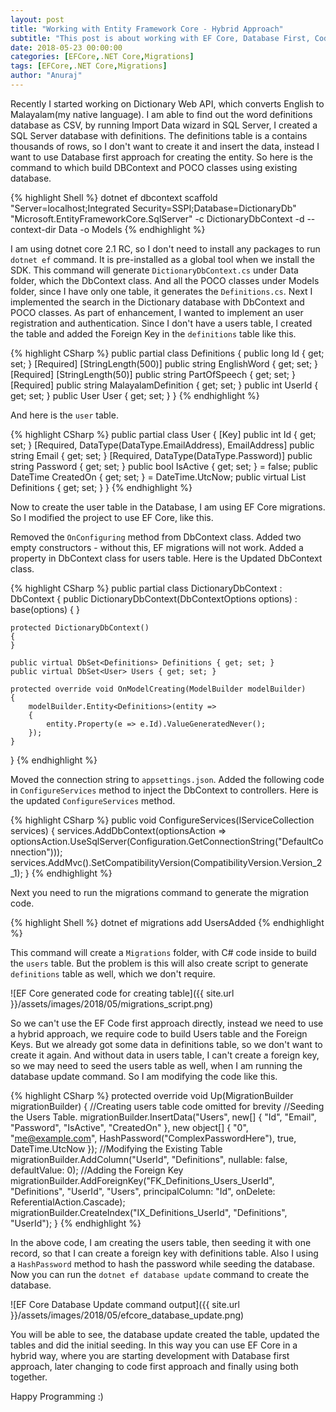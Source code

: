 ```yaml
---
layout: post
title: "Working with Entity Framework Core - Hybrid Approach"
subtitle: "This post is about working with EF Core, Database First, Code First and Hybrid Approach."
date: 2018-05-23 00:00:00
categories: [EFCore,.NET Core,Migrations]
tags: [EFCore,.NET Core,Migrations]
author: "Anuraj"
---
```

Recently I started working on Dictionary Web API, which converts English to Malayalam(my native language). I am able to find out the word definitions database as CSV, by running Import Data wizard in SQL Server, I created a SQL Server database with definitions. The definitions table is a contains thousands of rows, so I don't want to create it and insert the data, instead I want to use Database first approach for creating the entity. So here is the command to which build DBContext and POCO classes using existing database. 

{% highlight Shell %}
dotnet ef dbcontext scaffold "Server=localhost;Integrated Security=SSPI;Database=DictionaryDb" "Microsoft.EntityFrameworkCore.SqlServer" -c DictionaryDbContext -d --context-dir Data -o Models
{% endhighlight %}

I am using dotnet core 2.1 RC, so I don't need to install any packages to run `dotnet ef` command. It is pre-installed as a global tool when we install the SDK. This command will generate `DictionaryDbContext.cs` under Data folder, which the DbContext class. And all the POCO classes under Models folder, since I have only one table, it generates the `Definitions.cs`. Next I implemented the search in the Dictionary database with DbContext and POCO classes. As part of enhancement, I wanted to implement an user registration and authentication. Since I don't have a users table, I created the table and added the Foreign Key in the `definitions` table like this.

{% highlight CSharp %}
public partial class Definitions
{
    public long Id { get; set; }
    [Required]
    [StringLength(500)]
    public string EnglishWord { get; set; }
    [Required]
    [StringLength(50)]
    public string PartOfSpeech { get; set; }
    [Required]
    public string MalayalamDefinition { get; set; }
    public int UserId { get; set; }
    public User User { get; set; }
}
{% endhighlight %}

And here is the `user` table.

{% highlight CSharp %}
public partial class User
{
    [Key]
    public int Id { get; set; }
    [Required, DataType(DataType.EmailAddress), EmailAddress]
    public string Email { get; set; }
    [Required, DataType(DataType.Password)]
    public string Password { get; set; }
    public bool IsActive { get; set; } = false;
    public DateTime CreatedOn { get; set; } = DateTime.UtcNow;
    public virtual List<Definitions> Definitions { get; set; }
}
{% endhighlight %}

Now to create the user table in the Database, I am using EF Core migrations. So I modified the project to use EF Core, like this.

Removed the `OnConfiguring` method from DbContext class. Added two empty constructors - without this, EF migrations will not work. Added a property in DbContext class for users table. Here is the Updated DbContext class.

{% highlight CSharp %}
public partial class DictionaryDbContext : DbContext
{
    public DictionaryDbContext(DbContextOptions options) : base(options)
    {
    }

    protected DictionaryDbContext()
    {
    }

    public virtual DbSet<Definitions> Definitions { get; set; }
    public virtual DbSet<User> Users { get; set; }

    protected override void OnModelCreating(ModelBuilder modelBuilder)
    {
        modelBuilder.Entity<Definitions>(entity =>
        {
            entity.Property(e => e.Id).ValueGeneratedNever();
        });
    }
}
{% endhighlight %}

Moved the connection string to `appsettings.json`. Added the following code in `ConfigureServices` method to inject the DbContext to controllers. Here is the updated `ConfigureServices` method.

{% highlight CSharp %}
public void ConfigureServices(IServiceCollection services)
{
    services.AddDbContext<DictionaryDbContext>(optionsAction =>
            optionsAction.UseSqlServer(Configuration.GetConnectionString("DefaultConnection")));
    services.AddMvc().SetCompatibilityVersion(CompatibilityVersion.Version_2_1);
}
{% endhighlight %}

Next you need to run the migrations command to generate the migration code.

{% highlight Shell %}
dotnet ef migrations add UsersAdded
{% endhighlight %}

This command will create a `Migrations` folder, with C# code inside to build the `users` table. But the problem is this will also create script to generate `definitions` table as well, which we don't require.

![EF Core generated code for creating table]({{ site.url }}/assets/images/2018/05/migrations_script.png)

 So we can't use the EF Code first approach directly, instead we need to use a hybrid approach, we require code to build Users table and the Foreign Keys. But we already got some data in definitions table, so we don't want to create it again. And without data in users table, I can't create a foreign key, so we may need to seed the users table as well, when I am running the database update command. So I am modifying the code like this.

{% highlight CSharp %}
protected override void Up(MigrationBuilder migrationBuilder)
{
    //Creating users table code omitted for brevity
    //Seeding the Users Table.
    migrationBuilder.InsertData("Users", new[] { "Id", "Email", "Password", "IsActive", "CreatedOn" },
        new object[] { "0", "me@example.com", HashPassword("ComplexPasswordHere"), true, DateTime.UtcNow });
    //Modifying the Existing Table
    migrationBuilder.AddColumn<int>("UserId", "Definitions", nullable: false, defaultValue: 0);
    //Adding the Foreign Key
    migrationBuilder.AddForeignKey("FK_Definitions_Users_UserId",
        "Definitions", "UserId", "Users", principalColumn: "Id", onDelete: ReferentialAction.Cascade);
    migrationBuilder.CreateIndex("IX_Definitions_UserId", "Definitions", "UserId");
}
{% endhighlight %}

In the above code, I am creating the users table, then seeding it with one record, so that I can create a foreign key with definitions table. Also I using a `HashPassword` method to hash the password while seeding the database. Now you can run the `dotnet ef database update` command to create the database.

![EF Core Database Update command output]({{ site.url }}/assets/images/2018/05/efcore_database_update.png)

You will be able to see, the database update created the table, updated the tables and did the initial seeding. In this way you can use EF Core in a hybrid way, where you are starting development with Database first approach, later changing to code first approach and finally using both together.

Happy Programming :)